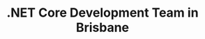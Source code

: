 ---
title: .NET Core Development Team in Brisbane
permalink: /landings/net-core-developer-brisbane
technology: .NET Core
location: Brisbane
---